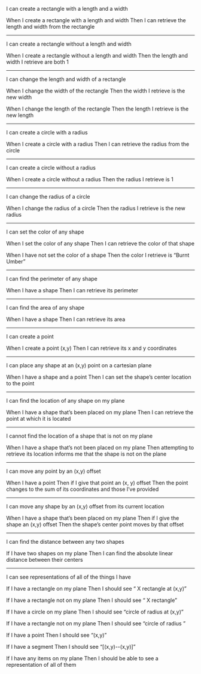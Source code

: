 I can create a rectangle with a length and a width

When I create a rectangle with a length and width
Then I can retrieve the length and width from the rectangle

*************************************************************
I can create a rectangle without a length and width

When I create a rectangle without a length and width
Then the length and width I retrieve are both 1

****************************************************************

I can change the length and width of a rectangle

When I change the width of the rectangle
Then the width I retrieve is the new width

When I change the length of the rectangle
Then the length I retrieve is the new length

****************************************************************
I can create a circle with a radius

When I create a circle with a radius
Then I can retrieve the radius from the circle

**************************************************************
I can create a circle without a radius

When I create a circle without a radius
Then the radius I retrieve is 1

*************************************************************

I can change the radius of a circle

When I change the radius of a circle
Then the radius I retrieve is the new radius

************************************************************
I can set the color of any shape

When I set the color of any shape
Then I can retrieve the color of that shape

When I have not set the color of a shape
Then the color I retrieve is “Burnt Umber”

**************************************************
I can find the perimeter of any shape

When I have a shape
Then I can retrieve its perimeter

**************************************************

I can find the area of any shape

When I have a shape
Then I can retrieve its area

***************************************************

I can create a point

When I create a point (x,y)
Then I can retrieve its x and y coordinates

************************************************
I can place any shape at an (x,y) point on a cartesian plane

When I have a shape and a point
Then I can set the shape’s center location to the point

**************************************************************

I can find the location of any shape on my plane

When I have a shape that’s been placed on my plane
Then I can retrieve the point at which it is located

**************************************************************

I cannot find the location of a shape that is not on my plane

When I have a shape that’s not been placed on my plane
Then attempting to retrieve its location informs me that the 
shape is not on the plane

**************************************************************
I can move any point by an (x,y) offset

When I have a point
Then if I give that point an (x, y) offset
Then the point changes to the sum of its coordinates and those I’ve provided

******************************************************************

I can move any shape by an (x,y) offset from its current location

When I have a shape that’s been placed on my plane
Then if I give the shape an (x,y) offset
Then the shape’s center point moves by that offset

*******************************************************************

I can find the distance between any two shapes

If I have two shapes on my plane
Then I can find the absolute linear distance between their centers

**********************************************************************

I can see representations of all of the things I have

If I have a rectangle on my plane
Then I should see “<length> X <width> rectangle at (x,y)”

If I have a rectangle not on my plane
Then I should see “<length> X <width> rectangle”

If I have a circle on my plane
Then I should see “circle of radius <radius> at (x,y)”

If I have a rectangle not on my plane
Then I should see “circle of radius <radius>”

If I have a point
Then I should see “(x,y)”

If I have a segment
Then I should see “[(x,y)--(x,y)]”

If I have any items on my plane
Then I should be able to see a representation of all of them




